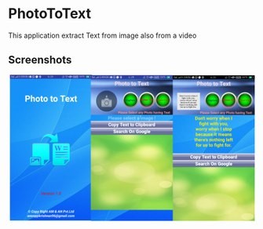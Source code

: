 # PhotoToText
This application extract Text from image also from a video


## Screenshots
![Screenshot 1](https://github.com/Anooppandikashala/PhotoToText/blob/master/scrnshots.png)

